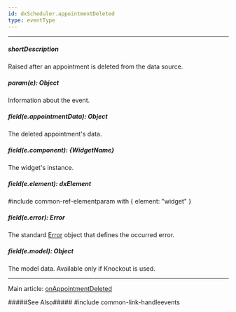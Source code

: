 ```yaml
---
id: dxScheduler.appointmentDeleted
type: eventType
---
```

---
##### shortDescription
Raised after an appointment is deleted from the data source.

##### param(e): Object
Information about the event.

##### field(e.appointmentData): Object
The deleted appointment's data.

##### field(e.component): {WidgetName}
The widget's instance.

##### field(e.element): dxElement
#include common-ref-elementparam with { element: "widget" }

##### field(e.error): Error
The standard <a href="https://developer.mozilla.org/en-US/docs/Web/JavaScript/Reference/Global_Objects/Error" target="_blank">Error</a> object that defines the occurred error.

##### field(e.model): Object
The model data. Available only if Knockout is used.

---
Main article: [onAppointmentDeleted](/api-reference/10%20UI%20Widgets/dxScheduler/1%20Configuration/onAppointmentDeleted.md '/Documentation/ApiReference/UI_Widgets/dxScheduler/Configuration/#onAppointmentDeleted')

#####See Also#####
#include common-link-handleevents